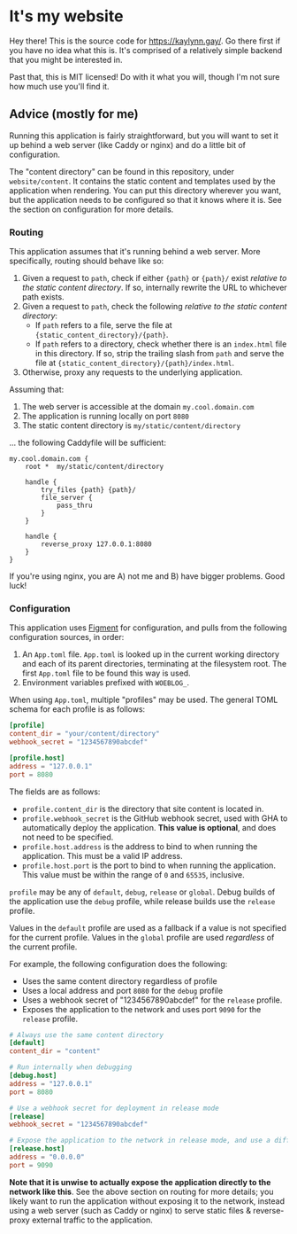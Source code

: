 # It's my website

Hey there! This is the source code for <https://kaylynn.gay/>. Go there first if you have no idea what this is.
It's comprised of a relatively simple backend that you might be interested in.

Past that, this is MIT licensed! Do with it what you will, though I'm not sure how much use you'll find it.

## Advice (mostly for me)

Running this application is fairly straightforward, but you will want to set it up behind a web server (like Caddy or
nginx) and do a little bit of configuration.

The "content directory" can be found in this repository, under `website/content`. It contains the static content and
templates used by the application when rendering. You can put this directory wherever you want, but the application
needs to be configured so that it knows where it is. See the section on configuration for more details.

### Routing

This application assumes that it's running behind a web server. More specifically, routing should behave like so:

1.  Given a request to `path`, check if either `{path}` or `{path}/` exist  *relative to the static content directory*.
    If so, internally rewrite the URL to whichever path exists.
2.  Given a request to `path`, check the following *relative to the static content directory*:
    -   If `path` refers to a file, serve the file at `{static_content_directory}/{path}`.
    -   If `path` refers to a directory, check whether there is an `index.html` file in this directory. If so, strip the
        trailing slash from `path` and serve the file at `{static_content_directory}/{path}/index.html`.
3.  Otherwise, proxy any requests to the underlying application.

Assuming that:

1.  The web server is accessible at the domain `my.cool.domain.com`
2.  The application is running locally on port `8080`
3.  The static content directory is `my/static/content/directory`

... the following Caddyfile will be sufficient:

```caddy
my.cool.domain.com {
    root *  my/static/content/directory

    handle {
        try_files {path} {path}/
        file_server {
            pass_thru
        }
    }

    handle {
        reverse_proxy 127.0.0.1:8080
    }
}
```

If you're using nginx, you are A) not me and B) have bigger problems. Good luck!

### Configuration

This application uses [Figment](https://github.com/sergiobenitez/figment) for configuration, and pulls from the
following configuration sources, in order:

1.  An `App.toml` file. `App.toml` is looked up in the current working directory and each of its parent directories,
    terminating at the filesystem root. The first `App.toml` file to be found this way is used.
2.  Environment variables prefixed with `WOEBLOG_`.

When using `App.toml`, multiple "profiles" may be used. The general TOML schema for each profile is as follows:

```toml
[profile]
content_dir = "your/content/directory"
webhook_secret = "1234567890abcdef"

[profile.host]
address = "127.0.0.1"
port = 8080

```

The fields are as follows:
-   `profile.content_dir` is the directory that site content is located in.
-   `profile.webhook_secret` is the GitHub webhook secret, used with GHA to automatically deploy the application.
    **This value is optional**, and does not need to be specified.
-   `profile.host.address` is the address to bind to when running the application. This must be a valid IP address.
-   `profile.host.port` is the port to bind to when running the application. This value must be within the range of `0`
    and `65535`, inclusive.

`profile` may be any of `default`, `debug`, `release` or `global`. Debug builds of the application use the `debug`
profile, while release builds use the `release` profile.

Values in the `default` profile are used as a fallback if a value is not specified for the current profile.
Values in the `global` profile are used *regardless* of the current profile.

For example, the following configuration does the following:
-   Uses the same content directory regardless of profile
-   Uses a local address and port `8080` for the `debug` profile
-   Uses a webhook secret of "1234567890abcdef" for the `release` profile.
-   Exposes the application to the network and uses port `9090` for the `release` profile.

```toml
# Always use the same content directory
[default]
content_dir = "content"

# Run internally when debugging
[debug.host]
address = "127.0.0.1"
port = 8080

# Use a webhook secret for deployment in release mode
[release]
webhook_secret = "1234567890abcdef"

# Expose the application to the network in release mode, and use a different port
[release.host]
address = "0.0.0.0"
port = 9090
```

**Note that it is unwise to actually expose the application directly to the network like this**. See the above section
on routing for more details; you likely want to run the application without exposing it to the network, instead using a
web server (such as Caddy or nginx) to serve static files & reverse-proxy external traffic to the application.

